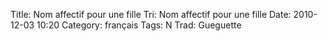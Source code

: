 Title: Nom affectif pour une fille
 Tri: Nom affectif pour une fille
 Date: 2010-12-03 10:20
 Category: français
 Tags: N
 Trad: Gueguette
 